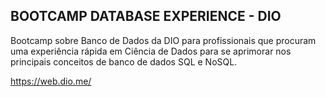## BOOTCAMP DATABASE EXPERIENCE - DIO

Bootcamp sobre Banco de Dados da DIO para profissionais que procuram uma experiência rápida em Ciência de Dados para se aprimorar nos principais conceitos de banco de dados SQL e NoSQL.


https://web.dio.me/

